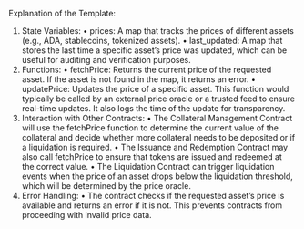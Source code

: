 Explanation of the Template:

1.	State Variables:
	•	prices: A map that tracks the prices of different assets (e.g., ADA, stablecoins, tokenized assets).
	•	last_updated: A map that stores the last time a specific asset’s price was updated, which can be useful for auditing and verification purposes.
2.	Functions:
	•	fetchPrice: Returns the current price of the requested asset. If the asset is not found in the map, it returns an error.
	•	updatePrice: Updates the price of a specific asset. This function would typically be called by an external price oracle or a trusted feed to ensure real-time updates. It also logs the time of the update for transparency.
3.	Interaction with Other Contracts:
	•	The Collateral Management Contract will use the fetchPrice function to determine the current value of the collateral and decide whether more collateral needs to be deposited or if a liquidation is required.
	•	The Issuance and Redemption Contract may also call fetchPrice to ensure that tokens are issued and redeemed at the correct value.
	•	The Liquidation Contract can trigger liquidation events when the price of an asset drops below the liquidation threshold, which will be determined by the price oracle.
4.	Error Handling:
	•	The contract checks if the requested asset’s price is available and returns an error if it is not. This prevents contracts from proceeding with invalid price data.